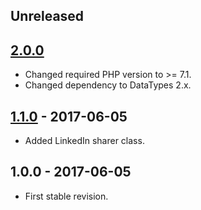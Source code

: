 ## Unreleased

## [2.0.0]
- Changed required PHP version to >= 7.1.
- Changed dependency to DataTypes 2.x.

## [1.1.0] - 2017-06-05
- Added LinkedIn sharer class.

## 1.0.0 - 2017-06-05
- First stable revision.

[2.0.0]: https://github.com/themichaelhall/link-sharer/compare/v1.1.1...v2.0.0
[1.1.0]: https://github.com/themichaelhall/link-sharer/compare/v1.0.0...v1.1.0